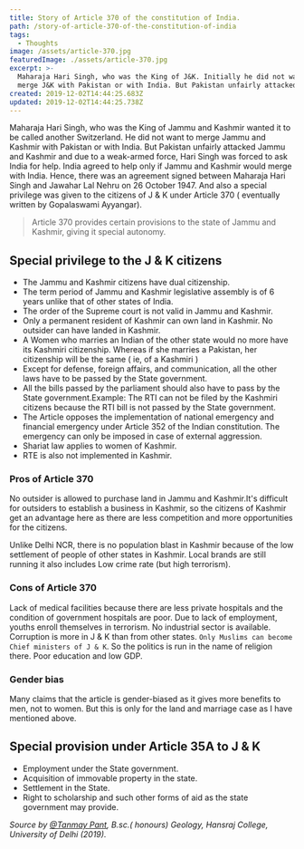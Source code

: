 ```yaml
---
title: Story of Article 370 of the constitution of India.
path: /story-of-article-370-of-the-constitution-of-india
tags:
  - Thoughts
image: /assets/article-370.jpg
featuredImage: ./assets/article-370.jpg
excerpt: >-
  Maharaja Hari Singh, who was the King of J&K. Initially he did not want to
  merge J&K with Pakistan or with India. But Pakistan unfairly attacked J&K.
created: 2019-12-02T14:44:25.683Z
updated: 2019-12-02T14:44:25.738Z
---
```

Maharaja Hari Singh, who was the King of Jammu and Kashmir wanted it to be called another Switzerland. He did not want to merge Jammu and Kashmir with Pakistan or with India. But Pakistan unfairly attacked Jammu and Kashmir and due to a weak-armed force, Hari Singh was forced to ask India for help. India agreed to help only if Jammu and Kashmir would merge with India. Hence, there was an agreement signed between Maharaja Hari Singh and Jawahar Lal Nehru on 26 October 1947. And also a special privilege was given to the citizens of J & K under Article 370 ( eventually written by Gopalaswami Ayyangar).

> Article 370 provides certain provisions to the state of Jammu and Kashmir, giving it special autonomy.

## Special privilege to the J & K citizens

* The Jammu and Kashmir citizens have dual citizenship.
* The term period of Jammu and Kashmir legislative assembly is of 6 years unlike that of other states of India.
* The order of the Supreme court is not valid in Jammu and Kashmir.
* Only a permanent resident of Kashmir can own land in Kashmir. No outsider can have landed in Kashmir.
* A Women who marries an Indian of the other state would no more have its Kashmiri citizenship. Whereas if she marries a Pakistan, her citizenship will be the same ( ie, of a Kashmiri )
* Except for defense, foreign affairs, and communication, all the other laws have to be passed by the State government.
* All the bills passed by the parliament should also have to pass by the State government.Example: The RTI can not be filed by the Kashmiri citizens because the RTI bill is not passed by the State government.
* The Article opposes the implementation of national emergency and financial emergency under Article 352 of the Indian constitution. The emergency can only be imposed in case of external aggression.
* Shariat law applies to women of Kashmir.
* RTE is also not implemented in Kashmir.

### Pros of Article 370

No outsider is allowed to purchase land in Jammu and Kashmir.It's difficult for outsiders to establish a business in Kashmir, so the citizens of Kashmir get an advantage here as there are less competition and more opportunities for the citizens.

Unlike Delhi NCR, there is no population blast in Kashmir because of the low settlement of people of other states in Kashmir. Local brands are still running it also includes Low crime rate (but high terrorism).

### Cons of Article 370

Lack of medical facilities because there are less private hospitals and the condition of government hospitals are poor. Due to lack of employment, youths enroll themselves in terrorism. No industrial sector is available. Corruption is more in J & K than from other states. `Only Muslims can become Chief ministers of J & K`. So the politics is run in the name of religion there. Poor education and low GDP.

### Gender bias

Many claims that the article is gender-biased as it gives more benefits to men, not to women. But this is only for the land and marriage case as I have mentioned above.

## Special provision under Article 35A to J & K

* Employment under the State government.
* Acquisition of immovable property in the state.
* Settlement in the State.
* Right to scholarship and such other forms of aid as the state government may provide.

_Source by_ [_@Tanmay Pant_](https://www.quora.com/profile/Tanmay-Pant-5)_, B.sc.( honours) Geology, Hansraj College, University of Delhi (2019)._

##
